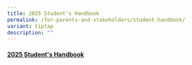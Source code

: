 ```yaml
---
title: 2025 Student's Handbook
permalink: /for-parents-and-stakeholders/student-handbook/
variant: tiptap
description: ""
---
```

<p></p>
<h4><a href="https://indd.adobe.com/view/0f4bee8b-7361-41d6-a9ae-6840a0c9bfb6" rel="noopener noreferrer nofollow" target="_blank">2025 Student's Handbook</a></h4>
<p></p>